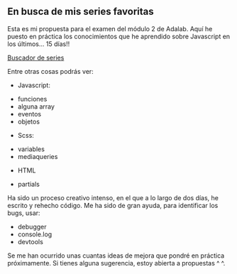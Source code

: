 
## En busca de mis series favoritas

Esta es mi propuesta para el examen del módulo 2 de Adalab. Aquí he puesto en práctica los conocimientos que he aprendido sobre Javascript en los últimos...  15 días!!

[Buscador de series](./assets/images/webpage.png)

Entre otras cosas podrás ver:
* Javascript:
- funciones
- alguna array
- eventos
- objetos
* Scss:
- variables
- mediaqueries
* HTML
- partials


Ha sido un proceso creativo intenso, en el que a lo largo de dos días, he escrito y rehecho código. Me ha sido de gran ayuda, para identificar los bugs, usar:
- debugger
- console.log
- devtools

Se me han ocurrido unas cuantas ideas de mejora que pondré en práctica próximamente. Si tienes alguna sugerencia, estoy abierta a propuestas ^ ^.
